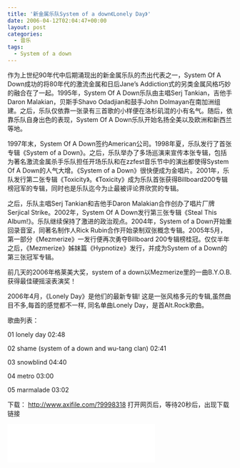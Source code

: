 ```yaml
---
title: '新金属乐队System of a down《Lonely Day》'
date: 2006-04-12T02:04:47+00:00
layout: post
categories:
  - 音乐
tags:
  - System of a down
---
```


作为上世纪90年代中后期涌现出的新金属乐队的杰出代表之一，System Of A Down成功的将80年代的激流金属和日后Jane&#8217;s Addiction式的另类金属风格巧妙的融合在了一起。1995年，System Of A Down乐队由主唱Serj Tankian，吉他手Daron Malakian，贝斯手Shavo Odadjian和鼓手John Dolmayan在南加洲组建。之后，乐队仅依靠一张录有三首歌的小样便在洛杉矶混的小有名气。随后，依靠乐队自身出色的表现，System Of A Down乐队开始名扬全美以及欧洲和新西兰等地。

1997年末，System Of A Down签约American公司。1998年夏，乐队发行了首张专辑《System of a Down》。之后，乐队举办了多场巡演来宣传本张专辑，包括为著名激流金属杀手乐队担任开场乐队和在zzfest音乐节中的演出都使得System Of A Down的人气大增。《System of a Down》很快便成为金唱片。2001年，乐队发行第二张专辑《Toxicity》。《Toxicity》成为乐队首张获得Billboard200专辑榜冠军的专辑，同时也是乐队迄今为止最被评论界欣赏的专辑。

之后，乐队主唱Serj Tankian和吉他手Daron Malakian合作创办了唱片厂牌Serjical Strike。2002年，System Of A Down发行第三张专辑《Steal This Album!》。乐队继续保持了激进的政治观点。2004年，System of a Down开始重回录音室，同著名制作人Rick Rubin合作开始录制双张概念专辑。2005年5月，第一部分《Mezmerize》一发行便再次勇夺Billboard 200专辑榜桂冠。仅仅半年之后，《Mezmerize》姊妹篇《Hypnotize》发行，并成为System of a Down的第三张冠军专辑。

前几天的2006年格莱美大奖，system of a down以Mezmerize里的一曲B.Y.O.B.获得最佳硬摇滚表演奖！

2006年4月，《Lonely Day》是他们的最新专辑! 这是一张风格多元的专辑,虽然曲目不多,每首的感觉都不一样, 同名单曲Lonely Day，是首Alt.Rock歌曲。

歌曲列表：

01 lonely day 02:48

02 shame (system of a down and wu-tang clan) 02:41

03 snowblind 04:40

04 metro 03:00

05 marmalade 03:02

下载： <http://www.axifile.com/?9998318> 打开网页后，等待20秒后，出现下载链接

<iframe frameborder="no" border="0" marginwidth="0" marginheight="0" width=330 height=86 src="//music.163.com/outchain/player?type=2&id=21719375&auto=1&height=66"></iframe>